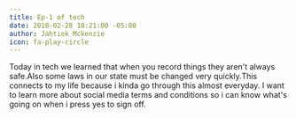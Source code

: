 ```yaml
---
title: Ep-1 of tech
date: 2018-02-28 18:21:00 -05:00
author: Jahtiek Mckenzie
icon: fa-play-circle
---
```


Today in tech we learned that when you record things they aren't always safe.Also some laws in our state must be changed very quickly.This connects to my life because i kinda go through this almost everyday. I want to learn more about social media terms and conditions so i can know what's going on when i press yes to sign off.